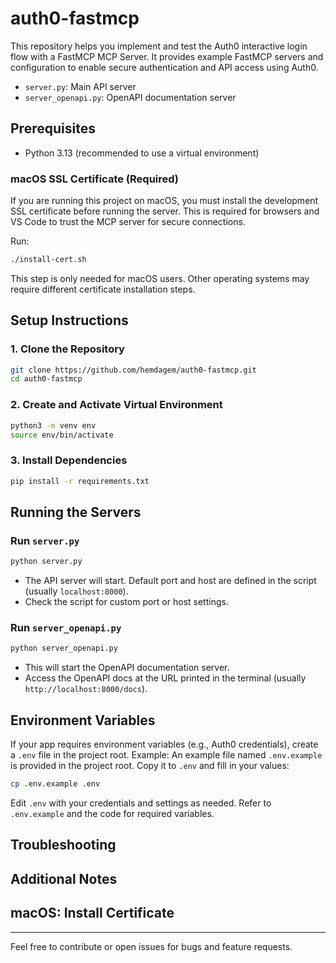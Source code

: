 # auth0-fastmcp

This repository helps you implement and test the Auth0 interactive login flow with a FastMCP MCP Server. It provides example FastMCP servers and configuration to enable secure authentication and API access using Auth0.
- `server.py`: Main API server
- `server_openapi.py`: OpenAPI documentation server

## Prerequisites
- Python 3.13 (recommended to use a virtual environment)

### macOS SSL Certificate (Required)
If you are running this project on macOS, you must install the development SSL certificate before running the server. This is required for browsers and VS Code to trust the MCP server for secure connections.

Run:
```sh
./install-cert.sh
```

This step is only needed for macOS users. Other operating systems may require different certificate installation steps.

## Setup Instructions

### 1. Clone the Repository
```bash
git clone https://github.com/hemdagem/auth0-fastmcp.git
cd auth0-fastmcp
```

### 2. Create and Activate Virtual Environment
```bash
python3 -m venv env
source env/bin/activate
```

### 3. Install Dependencies
```bash
pip install -r requirements.txt
```

## Running the Servers

### Run `server.py`
```bash
python server.py
```

- The API server will start. Default port and host are defined in the script (usually `localhost:8000`).
- Check the script for custom port or host settings.

### Run `server_openapi.py`
```bash
python server_openapi.py
```

- This will start the OpenAPI documentation server.
- Access the OpenAPI docs at the URL printed in the terminal (usually `http://localhost:8000/docs`).

## Environment Variables
If your app requires environment variables (e.g., Auth0 credentials), create a `.env` file in the project root. Example:
An example file named `.env.example` is provided in the project root. Copy it to `.env` and fill in your values:
```bash
cp .env.example .env
```
Edit `.env` with your credentials and settings as needed.
Refer to `.env.example` and the code for required variables.

## Troubleshooting

## Additional Notes

## macOS: Install Certificate

---
Feel free to contribute or open issues for bugs and feature requests.
